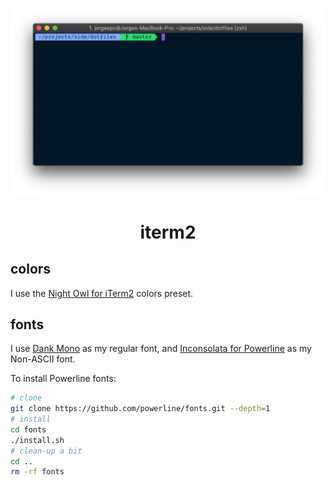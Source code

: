 <div align="center">

[![iterm2](./iterm2.png)](https://iterm2.com/)

# iterm2

</div>

## colors

I use the [Night Owl for iTerm2](https://github.com/nickcernis/iterm2-night-owl) colors preset.

## fonts

I use [Dank Mono](https://dank.sh/) as my regular font, and [Inconsolata for Powerline](https://github.com/powerline/fonts) as my Non-ASCII font.

To install Powerline fonts:

```sh
# clone
git clone https://github.com/powerline/fonts.git --depth=1
# install
cd fonts
./install.sh
# clean-up a bit
cd ..
rm -rf fonts
```
